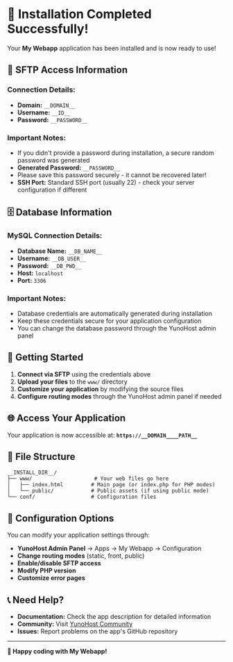 # 🎉 Installation Completed Successfully!

Your **My Webapp** application has been installed and is now ready to use!

## 🔑 **SFTP Access Information**

### **Connection Details:**
- **Domain:** `__DOMAIN__`
- **Username:** `__ID__`
- **Password:** `__PASSWORD__`

### **Important Notes:**
- If you didn't provide a password during installation, a secure random password was generated
- **Generated Password:** `__PASSWORD__`
- Please save this password securely - it cannot be recovered later!
- **SSH Port:** Standard SSH port (usually 22) - check your server configuration if different

## 🗄️ **Database Information**

### **MySQL Connection Details:**
- **Database Name:** `__DB_NAME__`
- **Username:** `__DB_USER__`
- **Password:** `__DB_PWD__`
- **Host:** `localhost`
- **Port:** `3306`

### **Important Notes:**
- Database credentials are automatically generated during installation
- Keep these credentials secure for your application configuration
- You can change the database password through the YunoHost admin panel

## 🚀 **Getting Started**

1. **Connect via SFTP** using the credentials above
2. **Upload your files** to the `www/` directory
3. **Customize your application** by modifying the source files
4. **Configure routing modes** through the YunoHost admin panel if needed

## 🌐 **Access Your Application**

Your application is now accessible at:
**`https://__DOMAIN____PATH__`**

## 📁 **File Structure**

```
__INSTALL_DIR__/
├── www/                    # Your web files go here
│   ├── index.html         # Main page (or index.php for PHP modes)
│   └── public/            # Public assets (if using public mode)
└── conf/                  # Configuration files
```

## 🔧 **Configuration Options**

You can modify your application settings through:
- **YunoHost Admin Panel** → Apps → My Webapp → Configuration
- **Change routing modes** (static, front, public)
- **Enable/disable SFTP access**
- **Modify PHP version**
- **Customize error pages**

## 📞 **Need Help?**

- **Documentation:** Check the app description for detailed information
- **Community:** Visit [YunoHost Community](https://forum.yunohost.org/)
- **Issues:** Report problems on the app's GitHub repository

---

**🎯 Happy coding with My Webapp!**

